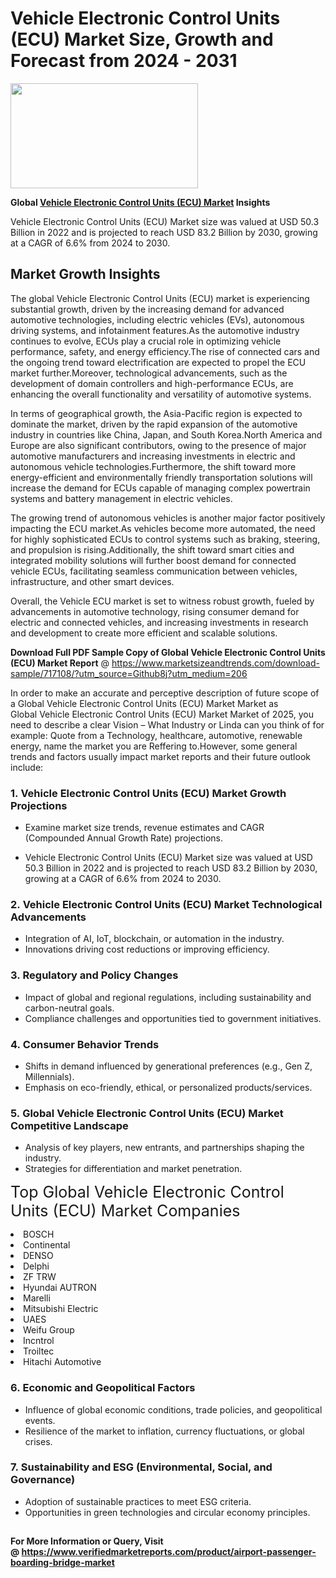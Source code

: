 <H1>Vehicle Electronic Control Units (ECU) Market Size, Growth and Forecast from 2024 - 2031</H1><img class="aligncenter size-medium wp-image-584254" src="https://thirdeyenews.in/wp-content/uploads/2024/09/Global-Market-Research-300x168.jpeg" alt="" width="300" height="168" /><p><strong>Global&nbsp;<a href="https://www.marketsizeandtrends.com/download-sample/717108/?utm_source=Github8j?utm_medium=206">Vehicle Electronic Control Units (ECU) Market</a> Insights</strong></p><p>Vehicle Electronic Control Units (ECU) Market size was valued at USD 50.3 Billion in 2022 and is projected to reach USD 83.2 Billion by 2030, growing at a CAGR of 6.6% from 2024 to 2030.</p><p><h2>Market Growth Insights</h2> <p>The global Vehicle Electronic Control Units (ECU) market is experiencing substantial growth, driven by the increasing demand for advanced automotive technologies, including electric vehicles (EVs), autonomous driving systems, and infotainment features.As the automotive industry continues to evolve, ECUs play a crucial role in optimizing vehicle performance, safety, and energy efficiency.The rise of connected cars and the ongoing trend toward electrification are expected to propel the ECU market further.Moreover, technological advancements, such as the development of domain controllers and high-performance ECUs, are enhancing the overall functionality and versatility of automotive systems.</p> <p>In terms of geographical growth, the Asia-Pacific region is expected to dominate the market, driven by the rapid expansion of the automotive industry in countries like China, Japan, and South Korea.North America and Europe are also significant contributors, owing to the presence of major automotive manufacturers and increasing investments in electric and autonomous vehicle technologies.Furthermore, the shift toward more energy-efficient and environmentally friendly transportation solutions will increase the demand for ECUs capable of managing complex powertrain systems and battery management in electric vehicles.</p> <p>The growing trend of autonomous vehicles is another major factor positively impacting the ECU market.As vehicles become more automated, the need for highly sophisticated ECUs to control systems such as braking, steering, and propulsion is rising.Additionally, the shift toward smart cities and integrated mobility solutions will further boost demand for connected vehicle ECUs, facilitating seamless communication between vehicles, infrastructure, and other smart devices.</p> <p>Overall, the Vehicle ECU market is set to witness robust growth, fueled by advancements in automotive technology, rising consumer demand for electric and connected vehicles, and increasing investments in research and development to create more efficient and scalable solutions.</p> <p><span class=""><strong>Download Full PDF Sample Copy of Global Vehicle Electronic Control Units (ECU) Market Report</strong> @ <a href="https://www.marketsizeandtrends.com/download-sample/717108/?utm_source=Github8j?utm_medium=206" target="_blank">https://www.marketsizeandtrends.com/download-sample/717108/?utm_source=Github8j?utm_medium=206</a></span></p><p>In order to make an accurate and perceptive description of future scope of a Global&nbsp;Vehicle Electronic Control Units (ECU) Market Market as Global&nbsp;Vehicle Electronic Control Units (ECU) Market Market of 2025, you need to describe a clear Vision &ndash; What Industry or Linda can you think of for example: Quote from a Technology, healthcare, automotive, renewable energy, name the market you are Reffering to.However, some general trends and factors usually impact market reports and their future outlook include:</p><h3>1.&nbsp;<strong>Vehicle Electronic Control Units (ECU) Market Growth Projections</strong></h3><ul><li>Examine market size trends, revenue estimates and CAGR (Compounded Annual Growth Rate) projections.</li><li><p>Vehicle Electronic Control Units (ECU) Market size was valued at USD 50.3 Billion in 2022 and is projected to reach USD 83.2 Billion by 2030, growing at a CAGR of 6.6% from 2024 to 2030.</p></li></ul><h3>2.&nbsp;<strong>Vehicle Electronic Control Units (ECU) Market Technological Advancements</strong></h3><ul><li>Integration of AI, IoT, blockchain, or automation in the industry.</li><li>Innovations driving cost reductions or improving efficiency.</li></ul><h3>3.&nbsp;<strong>Regulatory and Policy Changes</strong></h3><ul><li>Impact of global and regional regulations, including sustainability and carbon-neutral goals.</li><li>Compliance challenges and opportunities tied to government initiatives.</li></ul><h3>4.&nbsp;<strong>Consumer Behavior Trends</strong></h3><ul><li>Shifts in demand influenced by generational preferences (e.g., Gen Z, Millennials).</li><li>Emphasis on eco-friendly, ethical, or personalized products/services.</li></ul><h3>5.&nbsp;<strong>Global Vehicle Electronic Control Units (ECU) Market Competitive Landscape</strong></h3><ul><li>Analysis of key players, new entrants, and partnerships shaping the industry.</li><li>Strategies for differentiation and market penetration.</li></ul><p data-pm-slice="1 1 []"><span style="color: inherit; font-family: inherit; font-size: 25px;">Top Global Vehicle Electronic Control Units (ECU) Market Companies</span></p><div class="" data-test-id=""><p><li>BOSCH</li><li> Continental</li><li> DENSO</li><li> Delphi</li><li> ZF TRW</li><li> Hyundai AUTRON</li><li> Marelli</li><li> Mitsubishi Electric</li><li> UAES</li><li> Weifu Group</li><li> Incntrol</li><li> Troiltec</li><li> Hitachi Automotive</li></p></div><h3>6.&nbsp;<strong>Economic and Geopolitical Factors</strong></h3><ul><li>Influence of global economic conditions, trade policies, and geopolitical events.</li><li>Resilience of the market to inflation, currency fluctuations, or global crises.</li></ul><h3>7.&nbsp;<strong>Sustainability and ESG (Environmental, Social, and Governance)</strong></h3><ul><li>Adoption of sustainable practices to meet ESG criteria.</li><li>Opportunities in green technologies and circular economy principles.</li></ul><h2><strong style="font-size: 14px;">For More Information or Query, Visit @&nbsp;</strong><a style="background-color: #ffffff; font-size: 14px;" href="https://www.marketsizeandtrends.com/report/vehicle-electronic-control-units-ecu-market/" target="_blank">https://www.verifiedmarketreports.com/product/airport-passenger-boarding-bridge-market</a></h2>